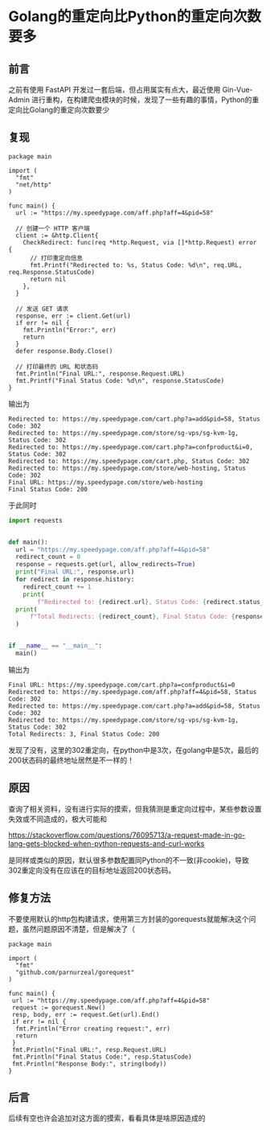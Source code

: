 # Golang的重定向比Python的重定向次数要多


## 前言

之前有使用 FastAPI 开发过一套后端，但占用属实有点大，最近使用 Gin-Vue-Admin 进行重构，在构建爬虫模块的时候，发现了一些有趣的事情，Python的重定向比Golang的重定向次数要少

## 复现

```golang
package main

import (
  "fmt"
  "net/http"
)

func main() {
  url := "https://my.speedypage.com/aff.php?aff=4&pid=58"

  // 创建一个 HTTP 客户端
  client := &http.Client{
    CheckRedirect: func(req *http.Request, via []*http.Request) error {
      // 打印重定向信息
      fmt.Printf("Redirected to: %s, Status Code: %d\n", req.URL, req.Response.StatusCode)
      return nil
    },
  }

  // 发送 GET 请求
  response, err := client.Get(url)
  if err != nil {
    fmt.Println("Error:", err)
    return
  }
  defer response.Body.Close()

  // 打印最终的 URL 和状态码
  fmt.Println("Final URL:", response.Request.URL)
  fmt.Printf("Final Status Code: %d\n", response.StatusCode)
}
```

输出为

```
Redirected to: https://my.speedypage.com/cart.php?a=add&pid=58, Status Code: 302
Redirected to: https://my.speedypage.com/store/sg-vps/sg-kvm-1g, Status Code: 302
Redirected to: https://my.speedypage.com/cart.php?a=confproduct&i=0, Status Code: 302
Redirected to: https://my.speedypage.com/cart.php, Status Code: 302
Redirected to: https://my.speedypage.com/store/web-hosting, Status Code: 302
Final URL: https://my.speedypage.com/store/web-hosting
Final Status Code: 200
```

于此同时

```python
import requests


def main():
  url = "https://my.speedypage.com/aff.php?aff=4&pid=58"
  redirect_count = 0
  response = requests.get(url, allow_redirects=True)
  print("Final URL:", response.url)
  for redirect in response.history:
    redirect_count += 1
    print(
        f"Redirected to: {redirect.url}, Status Code: {redirect.status_code}")
  print(
      f"Total Redirects: {redirect_count}, Final Status Code: {response.status_code}"
  )


if __name__ == "__main__":
  main()
```

输出为

```
Final URL: https://my.speedypage.com/cart.php?a=confproduct&i=0
Redirected to: https://my.speedypage.com/aff.php?aff=4&pid=58, Status Code: 302
Redirected to: https://my.speedypage.com/cart.php?a=add&pid=58, Status Code: 302
Redirected to: https://my.speedypage.com/store/sg-vps/sg-kvm-1g, Status Code: 302
Total Redirects: 3, Final Status Code: 200
```

发现了没有，这里的302重定向，在python中是3次，在golang中是5次，最后的200状态码的最终地址居然是不一样的！

## 原因

查询了相关资料，没有进行实际的摸索，但我猜测是重定向过程中，某些参数设置失效或不同造成的，极大可能和

<https://stackoverflow.com/questions/76095713/a-request-made-in-go-lang-gets-blocked-when-python-requests-and-curl-works>

是同样或类似的原因，默认很多参数配置同Python的不一致(非cookie)，导致302重定向没有在应该在的目标地址返回200状态码。

## 修复方法

不要使用默认的http包构建请求，使用第三方封装的gorequests就能解决这个问题，虽然问题原因不清楚，但是解决了（

```golang
package main

import (
  "fmt"
  "github.com/parnurzeal/gorequest"
)

func main() {
 url := "https://my.speedypage.com/aff.php?aff=4&pid=58"
 request := gorequest.New()
 resp, body, err := request.Get(url).End()
 if err != nil {
  fmt.Println("Error creating request:", err)
  return
 }
 fmt.Println("Final URL:", resp.Request.URL)
 fmt.Println("Final Status Code:", resp.StatusCode)
 fmt.Println("Response Body:", string(body))
}
```

## 后言

后续有空也许会追加对这方面的摸索，看看具体是啥原因造成的

